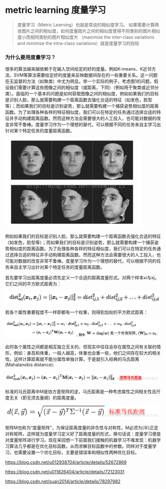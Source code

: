 # metric learning 度量学习

> 度量学习（Metric Learning）也就是常说的相似度学习。
> 如果需要计算两张图片之间的相似度，如何度量图片之间的相似度使得不同类别的图片相似度小而相同类别的图片相似度大
>（maximize the inter-class variations and minimize the intra-class variations）就是度量学习的目标

### 为什么要用度量学习？
很多的算法越来越依赖于在输入空间给定的好的度量。例如K-means、K近邻方法、SVM等算法需要给定好的度量来反映数据间存在的一些重要关系。这一问题在无监督的方法（如聚类）中尤为明显。举一个实际的例子，考虑图1的问题，假设我们需要计算这些图像之间的相似度（或距离，下同）（例如用于聚类或近邻分类）。面临的一个基本的问题是如何获取图像之间的相似度，例如如果我们的目标是识别人脸，那么就需要构建一个距离函数去强化合适的特征（如发色，脸型等）；而如果我们的目标是识别姿势，那么就需要构建一个捕获姿势相似度的距离函数。为了处理各种各样的特征相似度，我们可以在特定的任务通过选择合适的特征并手动构建距离函数。然而这种方法会需要很大的人工投入，也可能对数据的改变非常不鲁棒。度量学习作为一个理想的替代，可以根据不同的任务来自主学习出针对某个特定任务的度量距离函数。

![ ](../__pics/matricL_5.png)

例如如果我们的目标是识别人脸，那么就需要构建一个距离函数去强化合适的特征（如发色，脸型等）；而如果我们的目标是识别姿势，那么就需要构建一个捕获姿势相似度的距离函数。为了处理各种各样的特征相似度，我们可以在特定的任务通过选择合适的特征并手动构建距离函数。然而这种方法会需要很大的人工投入，也可能对数据的改变非常不鲁棒。度量学习作为一个理想的替代，可以根据不同的任务来自主学习出针对某个特定任务的度量距离函数。

首先要学习出距离度量必须先定义一个合适的距离度量形式。对两个样本xi与xj，它们之间的平方欧式距离为：

![ ](../__pics/matricL_1.png)

若各个属性重要程度不一样即都有一个权重，则得到加权的平方欧式距离：

![ ](../__pics/matricL_2.png)

此时各个属性之间都是相互独立无关的，但现实中往往会存在属性之间有关联的情形，例如：身高和体重，一般人越高，体重也会重一些，他们之间存在较大的相关性。这样计算距离就不能分属性单独计算，于是就引入经典的马氏距离(Mahalanobis distance):

![ ](../__pics/matricL_3.png)

标准的马氏距离中M是协方差矩阵的逆，马氏距离是一种考虑属性之间相关性且尺度无关（即无须去量纲）的距离度量。

![ ](../__pics/matricL_4.png)

矩阵M也称为“度量矩阵”，为保证距离度量的非负性与对称性，M必须为(半)正定对称矩阵，这样就为度量学习定义好了距离度量的形式，换句话说：度量学习便是对度量矩阵进行学习。现在来回想一下前面我们接触的机器学习不难发现：机器学习算法几乎都是在优化目标函数，从而求解目标函数中的参数。同样对于度量学习，也需要设置一个优化目标，主要是错误率和相似性两种优化目标。

https://blog.csdn.net/u012938704/article/details/52672869

https://blog.csdn.net/u011826404/article/details/72123031

https://blog.csdn.net/suan2014/article/details/78297982
